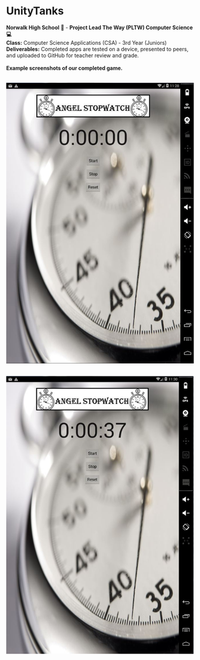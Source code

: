 # UnityTanks
<b>Norwalk High School</b> :school: - <b>Project Lead The Way (PLTW) Computer Science :computer:</b><br>
<b>Class:</b> Computer Science Applications (CSA) - 3rd Year (Juniors)<br>
<b>Deliverables:</b> Completed apps are tested on a device, presented to peers, and uploaded to GitHub for teacher review and grade.   
<br>
<b>Example screenshots of our completed game.</b><br><br>

![Alt text](https://github.com/AngelC21/AngelStopwatch/blob/master/screenshots/Capture.JPG "Tanks Start Screen")
<br><br>

![Alt text](https://github.com/AngelC21/AngelStopwatch/blob/master/screenshots/Capture2.JPG "Play Mode")
